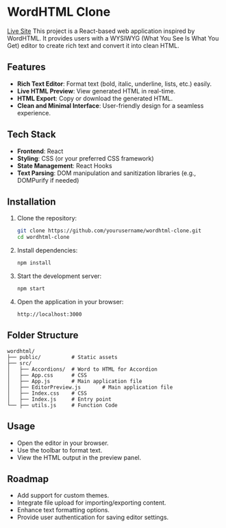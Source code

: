 # WordHTML Clone
[Live Site](https://kembo001.github.io/word-to-html-2/)
This project is a React-based web application inspired by WordHTML. It provides users with a WYSIWYG (What You See Is What You Get) editor to create rich text and convert it into clean HTML.

## Features

- **Rich Text Editor**: Format text (bold, italic, underline, lists, etc.) easily.
- **Live HTML Preview**: View generated HTML in real-time.
- **HTML Export**: Copy or download the generated HTML.
- **Clean and Minimal Interface**: User-friendly design for a seamless experience.

## Tech Stack

- **Frontend**: React
- **Styling**: CSS (or your preferred CSS framework)
- **State Management**: React Hooks
- **Text Parsing**: DOM manipulation and sanitization libraries (e.g., DOMPurify if needed)

## Installation

1. Clone the repository:
   ```bash
   git clone https://github.com/yourusername/wordhtml-clone.git
   cd wordhtml-clone
   ```

2. Install dependencies:
   ```bash
   npm install
   ```

3. Start the development server:
   ```bash
   npm start
   ```

4. Open the application in your browser:
   ```
   http://localhost:3000
   ```

## Folder Structure

```
wordhtml/
├── public/          # Static assets
├── src/
│   ├── Accordions/  # Word to HTML for Accordion
│   ├── App.css      # CSS
│   ├── App.js       # Main application file
│   ├── EditorPreview.js       # Main application file
│   ├── Index.css    # CSS
│   ├── Index.js     # Entry point
└── ├── utils.js     # Function Code
```

## Usage

- Open the editor in your browser.
- Use the toolbar to format text.
- View the HTML output in the preview panel.


## Roadmap

- Add support for custom themes.
- Integrate file upload for importing/exporting content.
- Enhance text formatting options.
- Provide user authentication for saving editor settings.



